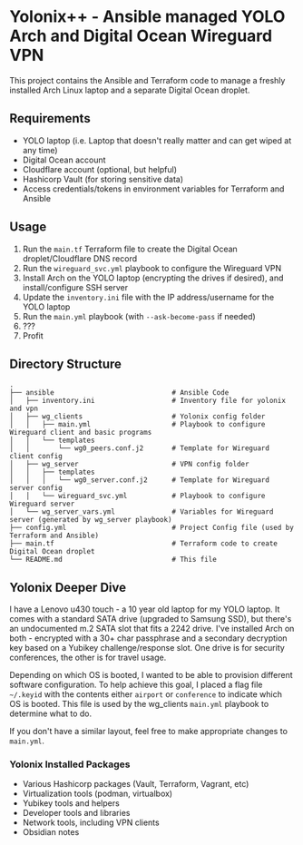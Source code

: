 # Yolonix++ - Ansible managed YOLO Arch and Digital Ocean Wireguard VPN

This project contains the Ansible and Terraform code to manage a freshly installed Arch Linux laptop and a separate
Digital Ocean droplet.

## Requirements
- YOLO laptop (i.e. Laptop that doesn't really matter and can get wiped at any time) 
- Digital Ocean account
- Cloudflare account (optional, but helpful)
- Hashicorp Vault (for storing sensitive data)
- Access credentials/tokens in environment variables for Terraform and Ansible

## Usage

1. Run the `main.tf` Terraform file to create the Digital Ocean droplet/Cloudflare DNS record
2. Run the `wireguard_svc.yml` playbook to configure the Wireguard VPN
3. Install Arch on the YOLO laptop (encrypting the drives if desired), and install/configure SSH server
4. Update the `inventory.ini` file with the IP address/username for the YOLO laptop
5. Run the `main.yml` playbook (with `--ask-become-pass` if needed)
6. ???
7. Profit

## Directory Structure
```
.
├── ansible                             # Ansible Code
│   ├── inventory.ini                   # Inventory file for yolonix and vpn
│   ├── wg_clients                      # Yolonix config folder
│   │   ├── main.yml                    # Playbook to configure Wireguard client and basic programs
│   │   └── templates
│   │       └── wg0_peers.conf.j2       # Template for Wireguard client config
│   ├── wg_server                       # VPN config folder
│   │   ├── templates
│   │   │   └── wg0_server.conf.j2      # Template for Wireguard server config
│   │   └── wireguard_svc.yml           # Playbook to configure Wireguard server
│   └── wg_server_vars.yml              # Variables for Wireguard server (generated by wg_server playbook)
├── config.yml                          # Project Config file (used by Terraform and Ansible)
├── main.tf                             # Terraform code to create Digital Ocean droplet
└── README.md                           # This file
```

## Yolonix Deeper Dive

I have a Lenovo u430 touch - a 10 year old laptop for my YOLO laptop. It comes with a standard SATA drive (upgraded to 
Samsung SSD), but there's an undocumented m.2 SATA slot that fits a 2242 drive. I've installed Arch on both - encrypted 
with a 30+ char passphrase and a secondary decryption key based on a Yubikey challenge/response slot. One drive is for 
security conferences, the other is for travel usage.

Depending on which OS is booted, I wanted to be able to provision different software configuration. To help achieve this
goal, I placed a flag file `~/.keyid` with the contents either `airport` or `conference` to indicate which OS is 
booted. This file is used by the wg_clients `main.yml` playbook to determine what to do.

If you don't have a similar layout, feel free to make appropriate changes to `main.yml`.

### Yolonix Installed Packages

- Various Hashicorp packages (Vault, Terraform, Vagrant, etc)
- Virtualization tools (podman, virtualbox)
- Yubikey tools and helpers
- Developer tools and libraries
- Network tools, including VPN clients
- Obsidian notes